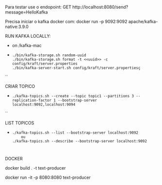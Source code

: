 Para testar use o endopoint:
GET http://localhost:8080/send?message=HelloKafka

Precisa iniciar o kafka docker com:
docker run -p 9092:9092 apache/kafka-native:3.9.0


RUN KAFKA LOCALLY:
- on /kafka-mac
- ````
  ./bin/kafka-storage.sh random-uuid
  ./bin/kafka-storage.sh format -t <<uuid>> -c config/kraft/server.properties
  ./bin/kafka-server-start.sh config/kraft/server.propertiesç
``    
  
  

CRIAR TOPICO
- ````
  ./kafka-topics.sh --create --topic topic1 --partitions 3 --replication-factor 1 --bootstrap-server localhost:9092,localhost:9094
``

LIST TOPICOS
- ````
  ./kafka-topics.sh --list --bootstrap-server localhost:9092
      ou
  ./kafka-topics.sh --describe --bootstrap-server localhost:9092



DOCKER

docker build . -t text-producer

docker run -it -p 8080:8080 text-producer